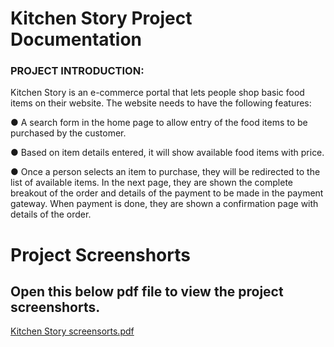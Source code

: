  # Kitchen Story Project Documentation
### PROJECT INTRODUCTION:
Kitchen Story is an e-commerce portal that lets people shop  basic food items on their website. The website needs to have the following features:

● A search form in the home page to allow entry of the food items to be purchased by the customer.

● Based on item details entered, it will show available food items with  price.

● Once a person selects an item to purchase, they will be redirected to the list of available items. In the next page, they are shown the complete breakout of the order and details of the payment to be made in the payment gateway. When payment is done, they are shown a confirmation page with details of the order.

# Project Screenshorts
## Open this below pdf file to view the project screenshorts.
[Kitchen Story screensorts.pdf](https://github.com/RAHULSINGH8181/Kitchen-Story/files/13684577/Kitchen.Story.screensorts.pdf)
